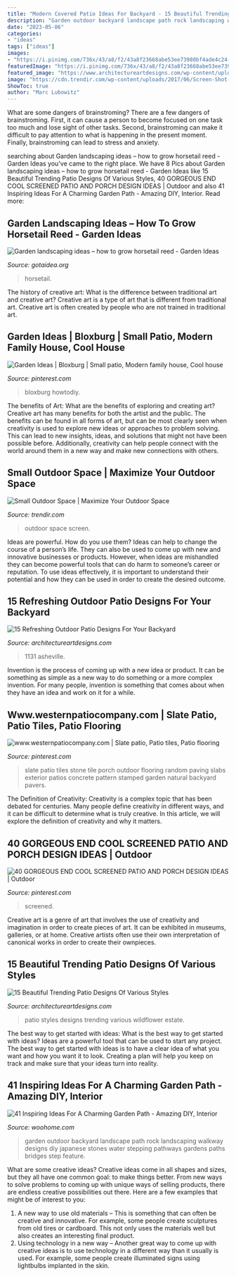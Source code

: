 ```yaml
---
title: "Modern Covered Patio Ideas For Backyard - 15 Beautiful Trending Patio Designs Of Various Styles"
description: "Garden outdoor backyard landscape path rock landscaping walkway designs diy japanese stones water stepping pathways gardens paths bridges step feature"
date: "2023-05-06"
categories:
- "ideas"
tags: ["ideas"]
images:
- "https://i.pinimg.com/736x/43/a8/f2/43a8f23668abe53ee73980bf4ade4c24--slate-patio-paving-ideas.jpg"
featuredImage: "https://i.pinimg.com/736x/43/a8/f2/43a8f23668abe53ee73980bf4ade4c24--slate-patio-paving-ideas.jpg"
featured_image: "https://www.architectureartdesigns.com/wp-content/uploads/2014/09/15-Beautiful-Trending-Patio-Designs-Of-Various-Styles-5-630x947.jpg"
image: "https://cdn.trendir.com/wp-content/uploads/2017/06/Screen-Shot-2017-05-31-at-6.32.31-PM.png"
ShowToc: true
author: "Marc Lubowitz"
---
```



What are some dangers of brainstroming?
There are a few dangers of brainstroming. First, it can cause a person to become focused on one task too much and lose sight of other tasks. Second, brainstroming can make it difficult to pay attention to what is happening in the present moment. Finally, brainstroming can lead to stress and anxiety.

	

		
searching about Garden landscaping ideas – how to grow horsetail reed - Garden Ideas you've came to the right place. We have 8 Pics about Garden landscaping ideas – how to grow horsetail reed - Garden Ideas like 15 Beautiful Trending Patio Designs Of Various Styles, 40 GORGEOUS END COOL SCREENED PATIO AND PORCH DESIGN IDEAS | Outdoor and also 41 Inspiring Ideas For A Charming Garden Path - Amazing DIY, Interior. Read more:
		
    
## Garden Landscaping Ideas – How To Grow Horsetail Reed - Garden Ideas

<img loading=lazy src="http://www.gotaidea.org/images/201611/how-to-grow-horsetail-reed-patio-design-wood-deck-gravel.jpg" onerror="this.onerror=null;this.src='https://tse2.mm.bing.net/th?id=OIP.iVk_AFzR-2R1enVgaEmbMQHaLK&amp;pid=15.1';" alt="Garden landscaping ideas – how to grow horsetail reed - Garden Ideas">

_Source: gotaidea.org_

>horsetail. 

	

The history of creative art: What is the difference between traditional art and creative art?
Creative art is a type of art that is different from traditional art. Creative art is often created by people who are not trained in traditional art.

    
## Garden Ideas | Bloxburg | Small Patio, Modern Family House, Cool House

<img loading=lazy src="https://i.pinimg.com/736x/5d/db/d5/5ddbd54ea57f80a58cb574e1dcb3b0bc.jpg" onerror="this.onerror=null;this.src='https://tse4.mm.bing.net/th?id=OIP.AXUEwXwP_tLRokaYFN3SuQHaEK&amp;pid=15.1';" alt="Garden Ideas | Bloxburg | Small patio, Modern family house, Cool house">

_Source: pinterest.com_

>bloxburg howtodiy. 

	

The benefits of Art: What are the benefits of exploring and creating art?
Creative art has many benefits for both the artist and the public. The benefits can be found in all forms of art, but can be most clearly seen when creativity is used to explore new ideas or approaches to problem solving. This can lead to new insights, ideas, and solutions that might not have been possible before. Additionally, creativity can help people connect with the world around them in a new way and make new connections with others.

    
## Small Outdoor Space | Maximize Your Outdoor Space

<img loading=lazy src="https://cdn.trendir.com/wp-content/uploads/2017/06/Screen-Shot-2017-05-31-at-6.32.31-PM.png" onerror="this.onerror=null;this.src='https://tse1.mm.bing.net/th?id=OIP.CUj9FXxERJGCPfr6XSblYAHaKL&amp;pid=15.1';" alt="Small Outdoor Space | Maximize Your Outdoor Space">

_Source: trendir.com_

>outdoor space screen. 

	

Ideas are powerful. How do you use them?
Ideas can help to change the course of a person’s life. They can also be used to come up with new and innovative businesses or products. However, when ideas are mishandled they can become powerful tools that can do harm to someone’s career or reputation. To use ideas effectively, it is important to understand their potential and how they can be used in order to create the desired outcome.

    
## 15 Refreshing Outdoor Patio Designs For Your Backyard

<img loading=lazy src="https://www.architectureartdesigns.com/wp-content/uploads/2014/08/15-Refreshing-Outdoor-Patio-Designs-For-Your-Backyard-5.jpg" onerror="this.onerror=null;this.src='https://tse1.mm.bing.net/th?id=OIP.4vU0PCGxFBWHC7mRTd9u-wHaLH&amp;pid=15.1';" alt="15 Refreshing Outdoor Patio Designs For Your Backyard">

_Source: architectureartdesigns.com_

>1131 asheville. 

	

Invention is the process of coming up with a new idea or product. It can be something as simple as a new way to do something or a more complex invention. For many people, invention is something that comes about when they have an idea and work on it for a while.

    
## Www.westernpatiocompany.com | Slate Patio, Patio Tiles, Patio Flooring

<img loading=lazy src="https://i.pinimg.com/736x/43/a8/f2/43a8f23668abe53ee73980bf4ade4c24--slate-patio-paving-ideas.jpg" onerror="this.onerror=null;this.src='https://tse1.mm.bing.net/th?id=OIP._hfImzNSB8YIGkCT0VGgvAHaJ3&amp;pid=15.1';" alt="www.westernpatiocompany.com | Slate patio, Patio tiles, Patio flooring">

_Source: pinterest.com_

>slate patio tiles stone tile porch outdoor flooring random paving slabs exterior patios concrete pattern stamped garden natural backyard pavers. 

	

The Definition of Creativity:
Creativity is a complex topic that has been debated for centuries. Many people define creativity in different ways, and it can be difficult to determine what is truly creative. In this article, we will explore the definition of creativity and why it matters.

    
## 40 GORGEOUS END COOL SCREENED PATIO AND PORCH DESIGN IDEAS | Outdoor

<img loading=lazy src="https://i.pinimg.com/736x/1f/b6/69/1fb6699afbb882046c0ede9200f232d1.jpg" onerror="this.onerror=null;this.src='https://tse3.mm.bing.net/th?id=OIP.LOMXU11KdfIyjLN3IDNS0QHaLH&amp;pid=15.1';" alt="40 GORGEOUS END COOL SCREENED PATIO AND PORCH DESIGN IDEAS | Outdoor">

_Source: pinterest.com_

>screened. 

	

Creative art is a genre of art that involves the use of creativity and imagination in order to create pieces of art. It can be exhibited in museums, galleries, or at home. Creative artists often use their own interpretation of canonical works in order to create their ownpieces.

    
## 15 Beautiful Trending Patio Designs Of Various Styles

<img loading=lazy src="https://www.architectureartdesigns.com/wp-content/uploads/2014/09/15-Beautiful-Trending-Patio-Designs-Of-Various-Styles-5-630x947.jpg" onerror="this.onerror=null;this.src='https://tse3.mm.bing.net/th?id=OIP.5MLkSZt14J4xDRfhJOXkxQHaLI&amp;pid=15.1';" alt="15 Beautiful Trending Patio Designs Of Various Styles">

_Source: architectureartdesigns.com_

>patio styles designs trending various wildflower estate. 

	

The best way to get started with ideas: What is the best way to get started with ideas?
Ideas are a powerful tool that can be used to start any project. The best way to get started with ideas is to have a clear idea of what you want and how you want it to look. Creating a plan will help you keep on track and make sure that your ideas turn into reality.

    
## 41 Inspiring Ideas For A Charming Garden Path - Amazing DIY, Interior

<img loading=lazy src="http://www.woohome.com/wp-content/uploads/2014/07/garden-walkway-ideas-33.jpg" onerror="this.onerror=null;this.src='https://tse3.mm.bing.net/th?id=OIP.n-OLG910pYqGDAq3mIBqewHaJR&amp;pid=15.1';" alt="41 Inspiring Ideas For A Charming Garden Path - Amazing DIY, Interior">

_Source: woohome.com_

>garden outdoor backyard landscape path rock landscaping walkway designs diy japanese stones water stepping pathways gardens paths bridges step feature. 

	

What are some creative ideas?
Creative ideas come in all shapes and sizes, but they all have one common goal: to make things better. From new ways to solve problems to coming up with unique ways of selling products, there are endless creative possibilities out there. Here are a few examples that might be of interest to you: 
1. A new way to use old materials – This is something that can often be creative and innovative. For example, some people create sculptures from old tires or cardboard. This not only uses the materials well but also creates an interesting final product. 
2. Using technology in a new way – Another great way to come up with creative ideas is to use technology in a different way than it usually is used. For example, some people create illuminated signs using lightbulbs implanted in the skin.

